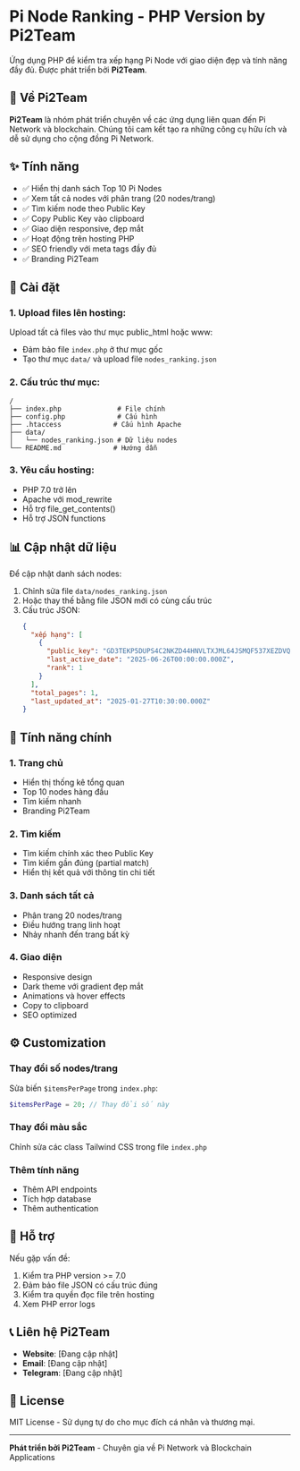 # Pi Node Ranking - PHP Version by Pi2Team

Ứng dụng PHP để kiểm tra xếp hạng Pi Node với giao diện đẹp và tính năng đầy đủ. Được phát triển bởi **Pi2Team**.

## 👥 Về Pi2Team

**Pi2Team** là nhóm phát triển chuyên về các ứng dụng liên quan đến Pi Network và blockchain. Chúng tôi cam kết tạo ra những công cụ hữu ích và dễ sử dụng cho cộng đồng Pi Network.

## ✨ Tính năng

- ✅ Hiển thị danh sách Top 10 Pi Nodes
- ✅ Xem tất cả nodes với phân trang (20 nodes/trang)
- ✅ Tìm kiếm node theo Public Key
- ✅ Copy Public Key vào clipboard
- ✅ Giao diện responsive, đẹp mắt
- ✅ Hoạt động trên hosting PHP
- ✅ SEO friendly với meta tags đầy đủ
- ✅ Branding Pi2Team

## 🚀 Cài đặt

### 1. Upload files lên hosting:
Upload tất cả files vào thư mục public_html hoặc www:
- Đảm bảo file `index.php` ở thư mục gốc
- Tạo thư mục `data/` và upload file `nodes_ranking.json`

### 2. Cấu trúc thư mục:
```
/
├── index.php              # File chính
├── config.php             # Cấu hình
├── .htaccess             # Cấu hình Apache
├── data/
│   └── nodes_ranking.json # Dữ liệu nodes
└── README.md             # Hướng dẫn
```

### 3. Yêu cầu hosting:
- PHP 7.0 trở lên
- Apache với mod_rewrite
- Hỗ trợ file_get_contents()
- Hỗ trợ JSON functions

## 📊 Cập nhật dữ liệu

Để cập nhật danh sách nodes:

1. Chỉnh sửa file `data/nodes_ranking.json`
2. Hoặc thay thế bằng file JSON mới có cùng cấu trúc
3. Cấu trúc JSON:
   ```json
   {
     "xếp hạng": [
       {
         "public_key": "GD3TEKP5DUPS4C2NKZD44HNVLTXJML64JSMQF537XEZDVQPVWNFUT7A4",
         "last_active_date": "2025-06-26T00:00:00.000Z",
         "rank": 1
       }
     ],
     "total_pages": 1,
     "last_updated_at": "2025-01-27T10:30:00.000Z"
   }
   ```

## 🎯 Tính năng chính

### 1. Trang chủ
- Hiển thị thống kê tổng quan
- Top 10 nodes hàng đầu
- Tìm kiếm nhanh
- Branding Pi2Team

### 2. Tìm kiếm
- Tìm kiếm chính xác theo Public Key
- Tìm kiếm gần đúng (partial match)
- Hiển thị kết quả với thông tin chi tiết

### 3. Danh sách tất cả
- Phân trang 20 nodes/trang
- Điều hướng trang linh hoạt
- Nhảy nhanh đến trang bất kỳ

### 4. Giao diện
- Responsive design
- Dark theme với gradient đẹp mắt
- Animations và hover effects
- Copy to clipboard
- SEO optimized

## ⚙️ Customization

### Thay đổi số nodes/trang
Sửa biến `$itemsPerPage` trong `index.php`:
```php
$itemsPerPage = 20; // Thay đổi số này
```

### Thay đổi màu sắc
Chỉnh sửa các class Tailwind CSS trong file `index.php`

### Thêm tính năng
- Thêm API endpoints
- Tích hợp database
- Thêm authentication

## 🔧 Hỗ trợ

Nếu gặp vấn đề:
1. Kiểm tra PHP version >= 7.0
2. Đảm bảo file JSON có cấu trúc đúng
3. Kiểm tra quyền đọc file trên hosting
4. Xem PHP error logs

## 📞 Liên hệ Pi2Team

- **Website**: [Đang cập nhật]
- **Email**: [Đang cập nhật]
- **Telegram**: [Đang cập nhật]

## 📄 License

MIT License - Sử dụng tự do cho mục đích cá nhân và thương mại.

---

**Phát triển bởi Pi2Team** - Chuyên gia về Pi Network và Blockchain Applications